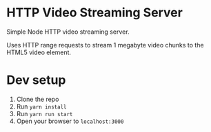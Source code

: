 # HTTP Video Streaming Server

Simple Node HTTP video streaming server.

Uses HTTP range requests to stream 1 megabyte video chunks to the HTML5 video element.

# Dev setup

1. Clone the repo
2. Run `yarn install`
3. Run `yarn run start`
4. Open your browser to `localhost:3000`
